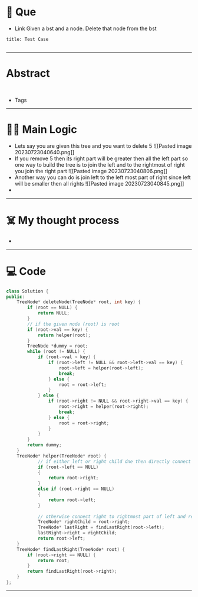 # 🧩 Que
- Link
Given a bst and a node. Delete that node from the bst
```ad-question
title: Test Case


```

---
# Abstract
```ad-abstract


```

- Tags 
--- 
# 🕵️‍♂️ Main Logic
- Lets say you are given this tree and you want to delete 5 ![[Pasted image 20230723040640.png]]
- If you remove 5 then its right part will be greater then all the left part so one way to build the tree is to join the left and to the rightmost of right you join the right part ![[Pasted image 20230723040806.png]]
- Another way you can do is join left to the left most part of right since left will be smaller then all rights ![[Pasted image 20230723040845.png]]
- 

---
# ☠️ My thought process
- 
---

# 💻 Code
```cpp
class Solution {
public:
    TreeNode* deleteNode(TreeNode* root, int key) {
        if (root == NULL) {
            return NULL;
        }
        // if the given node (root) is root
        if (root->val == key) {
            return helper(root);
        }
        TreeNode *dummy = root;
        while (root != NULL) {
            if (root->val > key) {
                if (root->left != NULL && root->left->val == key) {
                    root->left = helper(root->left);
                    break;
                } else {
                    root = root->left;
                }
            } else {
                if (root->right != NULL && root->right->val == key) {
                    root->right = helper(root->right);
                    break;
                } else {
                    root = root->right;
                }
            }
        }
        return dummy;
    }
    TreeNode* helper(TreeNode* root) {
		    // if either left or right child dne then directly connect
            if (root->left == NULL) 
            {
                return root->right;
            } 
            else if (root->right == NULL)
            {
                return root->left;
            } 
	        
            // otherwise connect right to rightmost part of left and return left
            TreeNode* rightChild = root->right;
            TreeNode* lastRight = findLastRight(root->left);
            lastRight->right = rightChild;
            return root->left;
    }
    TreeNode* findLastRight(TreeNode* root) {
        if (root->right == NULL) {
            return root;
        }
        return findLastRight(root->right);
    }
};
```
---
